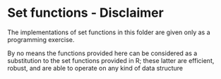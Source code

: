# Set functions - Disclaimer
The implementations of set functions in this folder are given only as a programming exercise. 

By no means the functions provided here can be considered as a substitution to the set functions provided in R; these latter are efficient, robust, and 
are able to operate on any kind of data structure


